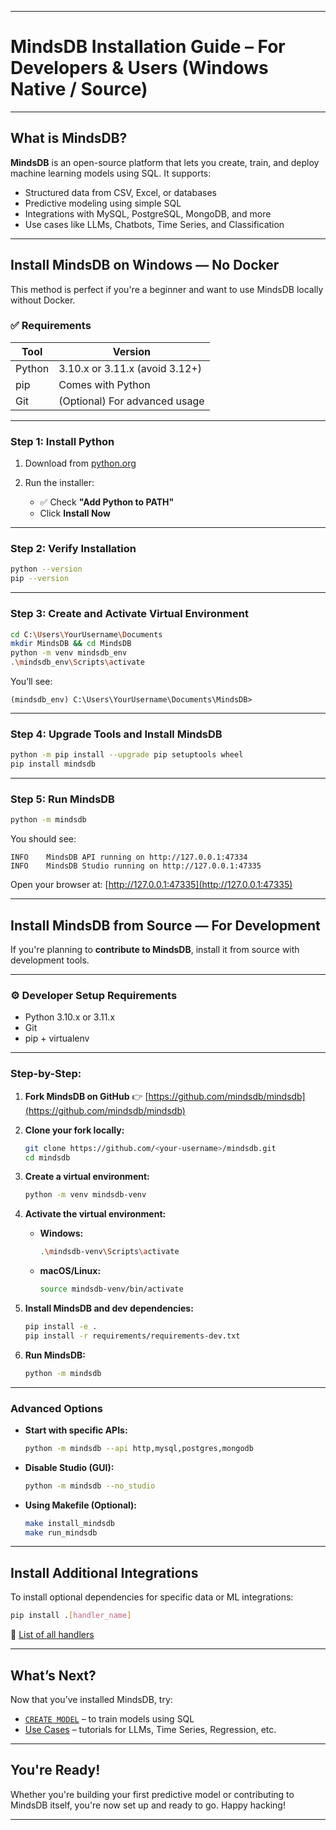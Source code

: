 
---

# MindsDB Installation Guide – For Developers & Users (Windows Native / Source)

---

## What is MindsDB?

**MindsDB** is an open-source platform that lets you create, train, and deploy machine learning models using SQL. It supports:

* Structured data from CSV, Excel, or databases
* Predictive modeling using simple SQL
* Integrations with MySQL, PostgreSQL, MongoDB, and more
* Use cases like LLMs, Chatbots, Time Series, and Classification

---

## Install MindsDB on Windows — No Docker

This method is perfect if you're a beginner and want to use MindsDB locally without Docker.

### ✅ Requirements

| Tool   | Version                        |
| ------ | ------------------------------ |
| Python | 3.10.x or 3.11.x (avoid 3.12+) |
| pip    | Comes with Python              |
| Git    | (Optional) For advanced usage  |

---

### Step 1: Install Python

1. Download from [python.org](https://www.python.org/downloads/)
2. Run the installer:

   * ✅ Check **"Add Python to PATH"**
   * Click **Install Now**

---

### Step 2: Verify Installation

```bash
python --version
pip --version
```

---

### Step 3: Create and Activate Virtual Environment

```bash
cd C:\Users\YourUsername\Documents
mkdir MindsDB && cd MindsDB
python -m venv mindsdb_env
.\mindsdb_env\Scripts\activate
```

You’ll see:

```
(mindsdb_env) C:\Users\YourUsername\Documents\MindsDB>
```

---

### Step 4: Upgrade Tools and Install MindsDB

```bash
python -m pip install --upgrade pip setuptools wheel
pip install mindsdb
```

---

### Step 5: Run MindsDB

```bash
python -m mindsdb
```

You should see:

```
INFO    MindsDB API running on http://127.0.0.1:47334
INFO    MindsDB Studio running on http://127.0.0.1:47335
```

Open your browser at: [http://127.0.0.1:47335](http://127.0.0.1:47335)

---

## Install MindsDB from Source — For Development

If you're planning to **contribute to MindsDB**, install it from source with development tools.

---

### ⚙️ Developer Setup Requirements

* Python 3.10.x or 3.11.x
* Git
* pip + virtualenv

---

### Step-by-Step:

1. **Fork MindsDB on GitHub**
   👉 [https://github.com/mindsdb/mindsdb](https://github.com/mindsdb/mindsdb)

2. **Clone your fork locally:**

   ```bash
   git clone https://github.com/<your-username>/mindsdb.git
   cd mindsdb
   ```

3. **Create a virtual environment:**

   ```bash
   python -m venv mindsdb-venv
   ```

4. **Activate the virtual environment:**

   * **Windows:**

     ```bash
     .\mindsdb-venv\Scripts\activate
     ```
   * **macOS/Linux:**

     ```bash
     source mindsdb-venv/bin/activate
     ```

5. **Install MindsDB and dev dependencies:**

   ```bash
   pip install -e .
   pip install -r requirements/requirements-dev.txt
   ```

6. **Run MindsDB:**

   ```bash
   python -m mindsdb
   ```

---

### Advanced Options

* **Start with specific APIs:**

  ```bash
  python -m mindsdb --api http,mysql,postgres,mongodb
  ```

* **Disable Studio (GUI):**

  ```bash
  python -m mindsdb --no_studio
  ```

* **Using Makefile (Optional):**

  ```bash
  make install_mindsdb
  make run_mindsdb
  ```

---

## Install Additional Integrations

To install optional dependencies for specific data or ML integrations:

```bash
pip install .[handler_name]
```

🔗 [List of all handlers](https://github.com/mindsdb/mindsdb/tree/main/mindsdb/integrations/handlers)

---

## What’s Next?

Now that you’ve installed MindsDB, try:

* [`CREATE MODEL`](/sql/create/model) – to train models using SQL
* [Use Cases](/use-cases/overview) – tutorials for LLMs, Time Series, Regression, etc.

---

## You're Ready!

Whether you're building your first predictive model or contributing to MindsDB itself, you're now set up and ready to go. Happy hacking! 

---


